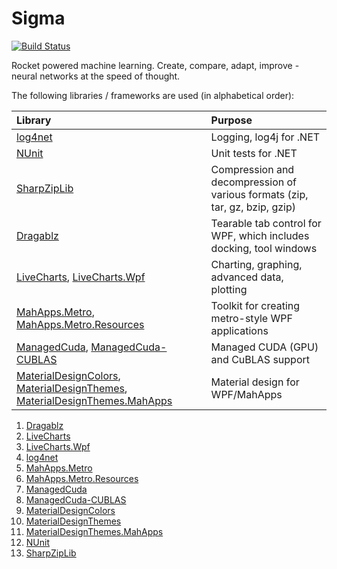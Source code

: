 # Sigma 
[![Build Status](https://travis-ci.org/GreekDictionary/Sigma.svg?branch=master)](https://travis-ci.org/GreekDictionary/Sigma)

Rocket powered machine learning. Create, compare, adapt, improve - neural networks at the speed of thought.

The following libraries / frameworks are used (in alphabetical order):

| Library                             | Purpose                           |
| :-----------------------------------|:----------------------------------|
| [log4net](https://logging.apache.org/log4net/) | Logging, log4j for .NET |
| [NUnit](https://www.nunit.org/) | Unit tests for .NET |
| [SharpZipLib](http://www.icsharpcode.net/) | Compression and decompression of various formats (zip, tar, gz, bzip, gzip) |
| [Dragablz](https://github.com/ButchersBoy/Dragablz) | Tearable tab control for WPF, which includes docking, tool windows |
| [LiveCharts](https://github.com/beto-rodriguez/Live-Charts), [LiveCharts.Wpf](https://github.com/beto-rodriguez/Live-Charts) | Charting, graphing, advanced data, plotting |
| [MahApps.Metro](https://github.com/MahApps/MahApps.Metro), [MahApps.Metro.Resources](https://github.com/MahApps/MahApps.Metro) | Toolkit for creating metro-style WPF applications |
| [ManagedCuda](https://github.com/kunzmi/managedCuda), [ManagedCuda-CUBLAS](https://github.com/kunzmi/managedCuda) | Managed CUDA (GPU) and CuBLAS support |
| [MaterialDesignColors](https://github.com/ButchersBoy/MaterialDesignInXamlToolkit), [MaterialDesignThemes](https://github.com/ButchersBoy/MaterialDesignInXamlToolkit), [MaterialDesignThemes.MahApps](https://github.com/ButchersBoy/MaterialDesignInXamlToolkit) | Material design for WPF/MahApps |

1. [Dragablz](https://github.com/ButchersBoy/Dragablz)
2. [LiveCharts](https://github.com/beto-rodriguez/Live-Charts)
3. [LiveCharts.Wpf](https://github.com/beto-rodriguez/Live-Charts)
4. [log4net](https://logging.apache.org/log4net/)
5. [MahApps.Metro](https://github.com/MahApps/MahApps.Metro)
6. [MahApps.Metro.Resources](https://github.com/MahApps/MahApps.Metro)
7. [ManagedCuda](https://github.com/kunzmi/managedCuda)
8. [ManagedCuda-CUBLAS](https://github.com/kunzmi/managedCuda)
9. [MaterialDesignColors](https://github.com/ButchersBoy/MaterialDesignInXamlToolkit)
10. [MaterialDesignThemes](https://github.com/ButchersBoy/MaterialDesignInXamlToolkit)
11. [MaterialDesignThemes.MahApps](https://github.com/ButchersBoy/MaterialDesignInXamlToolkit)
12. [NUnit](https://www.nunit.org/)
13. [SharpZipLib](http://www.icsharpcode.net/)
